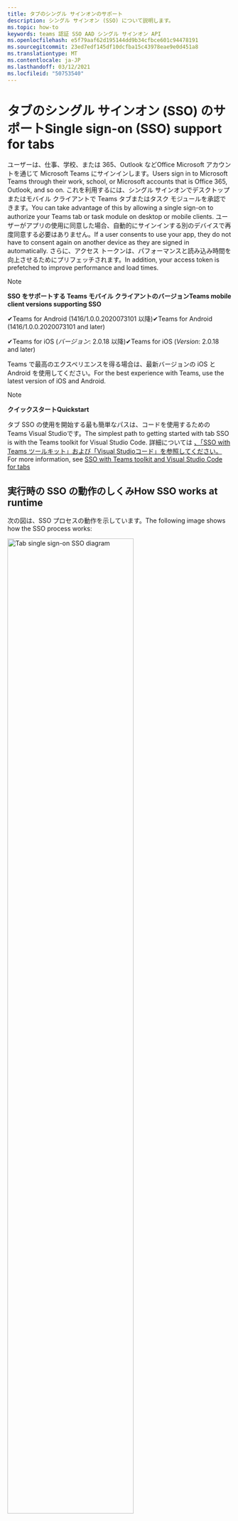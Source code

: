 ```yaml
---
title: タブのシングル サインオンのサポート
description: シングル サインオン (SSO) について説明します。
ms.topic: how-to
keywords: teams 認証 SSO AAD シングル サインオン API
ms.openlocfilehash: e5f79aaf62d195144dd9b34cfbce601c94478191
ms.sourcegitcommit: 23ed7edf145df10dcfba15c43978eae9e0d451a8
ms.translationtype: MT
ms.contentlocale: ja-JP
ms.lasthandoff: 03/12/2021
ms.locfileid: "50753540"
---
```

# <a name="single-sign-on-sso-support-for-tabs"></a><span data-ttu-id="8bd74-104">タブのシングル サインオン (SSO) のサポート</span><span class="sxs-lookup"><span data-stu-id="8bd74-104">Single sign-on (SSO) support for tabs</span></span>

<span data-ttu-id="8bd74-105">ユーザーは、仕事、学校、または 365、Outlook などOffice Microsoft アカウントを通じて Microsoft Teams にサインインします。</span><span class="sxs-lookup"><span data-stu-id="8bd74-105">Users sign in to Microsoft Teams through their work, school, or Microsoft accounts that is Office 365, Outlook, and so on.</span></span> <span data-ttu-id="8bd74-106">これを利用するには、シングル サインオンでデスクトップまたはモバイル クライアントで Teams タブまたはタスク モジュールを承認できます。</span><span class="sxs-lookup"><span data-stu-id="8bd74-106">You can take advantage of this by allowing a single sign-on to authorize your Teams tab or task module on desktop or mobile clients.</span></span> <span data-ttu-id="8bd74-107">ユーザーがアプリの使用に同意した場合、自動的にサインインする別のデバイスで再度同意する必要はありません。</span><span class="sxs-lookup"><span data-stu-id="8bd74-107">If a user consents to use your app, they do not have to consent again on another device as they are signed in automatically.</span></span> <span data-ttu-id="8bd74-108">さらに、アクセス トークンは、パフォーマンスと読み込み時間を向上させるためにプリフェッチされます。</span><span class="sxs-lookup"><span data-stu-id="8bd74-108">In addition, your access token is prefetched to improve performance and load times.</span></span>

> [!NOTE]
> <span data-ttu-id="8bd74-109">**SSO をサポートする Teams モバイル クライアントのバージョン**</span><span class="sxs-lookup"><span data-stu-id="8bd74-109">**Teams mobile client versions supporting SSO**</span></span>  
>
> <span data-ttu-id="8bd74-110">✔Teams for Android (1416/1.0.0.2020073101 以降)</span><span class="sxs-lookup"><span data-stu-id="8bd74-110">✔Teams for Android (1416/1.0.0.2020073101 and later)</span></span>
>
> <span data-ttu-id="8bd74-111">✔Teams for iOS (_バージョン_: 2.0.18 以降)</span><span class="sxs-lookup"><span data-stu-id="8bd74-111">✔Teams for iOS (_Version_: 2.0.18 and later)</span></span>  
>
> <span data-ttu-id="8bd74-112">Teams で最高のエクスペリエンスを得る場合は、最新バージョンの iOS と Android を使用してください。</span><span class="sxs-lookup"><span data-stu-id="8bd74-112">For the best experience with Teams, use the latest version of iOS and Android.</span></span>

> [!NOTE]
> <span data-ttu-id="8bd74-113">**クイックスタート**</span><span class="sxs-lookup"><span data-stu-id="8bd74-113">**Quickstart**</span></span>  
>
> <span data-ttu-id="8bd74-114">タブ SSO の使用を開始する最も簡単なパスは、コードを使用するための Teams Visual Studioです。</span><span class="sxs-lookup"><span data-stu-id="8bd74-114">The simplest path to getting started with tab SSO is with the Teams toolkit for Visual Studio Code.</span></span> <span data-ttu-id="8bd74-115">詳細については [、「SSO with Teams ツールキット」および「Visual Studioコード」を参照してください。](../../../toolkit/visual-studio-code-tab-sso.md)</span><span class="sxs-lookup"><span data-stu-id="8bd74-115">For more information, see [SSO with Teams toolkit and Visual Studio Code for tabs](../../../toolkit/visual-studio-code-tab-sso.md)</span></span>

## <a name="how-sso-works-at-runtime"></a><span data-ttu-id="8bd74-116">実行時の SSO の動作のしくみ</span><span class="sxs-lookup"><span data-stu-id="8bd74-116">How SSO works at runtime</span></span>

<span data-ttu-id="8bd74-117">次の図は、SSO プロセスの動作を示しています。</span><span class="sxs-lookup"><span data-stu-id="8bd74-117">The following image shows how the SSO process works:</span></span>

<!-- markdownlint-disable MD033 -->
<img src="~/assets/images/tabs/tabs-sso-diagram.png" alt="Tab single sign-on SSO diagram" width="75%"/>

1. <span data-ttu-id="8bd74-118">タブで、 に JavaScript 呼び出しが行います `getAuthToken()` 。</span><span class="sxs-lookup"><span data-stu-id="8bd74-118">In the tab, a JavaScript call is made to `getAuthToken()`.</span></span> <span data-ttu-id="8bd74-119">これにより、タブ アプリケーションの認証トークンを取得する必要があります。</span><span class="sxs-lookup"><span data-stu-id="8bd74-119">This tells Teams to obtain an authentication token for the tab application.</span></span>
2. <span data-ttu-id="8bd74-120">現在のユーザーが初めてタブ アプリケーションを使用する場合は、同意が必要な場合は同意を求める要求プロンプトや、2 要素認証などのステップアップ認証を処理する要求プロンプトが表示されます。</span><span class="sxs-lookup"><span data-stu-id="8bd74-120">If this is the first time the current user has used your tab application, there is a request prompt to consent if consent is required or to handle step-up authentication such as two-factor authentication.</span></span>
3. <span data-ttu-id="8bd74-121">Teams は、現在のユーザーの Azure Active Directory (AAD) エンドポイントからタブ アプリケーション トークンを要求します。</span><span class="sxs-lookup"><span data-stu-id="8bd74-121">Teams requests the tab application token from the Azure Active Directory (AAD) endpoint for the current user.</span></span>
4. <span data-ttu-id="8bd74-122">AAD は、タブ アプリケーション トークンを Teams アプリケーションに送信します。</span><span class="sxs-lookup"><span data-stu-id="8bd74-122">AAD sends the tab application token to the Teams application.</span></span>
5. <span data-ttu-id="8bd74-123">Teams は、呼び出しによって返される結果オブジェクトの一部としてタブ アプリケーション トークンをタブに送信 `getAuthToken()` します。</span><span class="sxs-lookup"><span data-stu-id="8bd74-123">Teams sends the tab application token to the tab as part of the result object returned by the `getAuthToken()` call.</span></span>
6. <span data-ttu-id="8bd74-124">トークンは JavaScript を使用してタブ アプリケーションで解析され、ユーザーの電子メール アドレスなどの必要な情報を抽出します。</span><span class="sxs-lookup"><span data-stu-id="8bd74-124">The token is parsed in the tab application using JavaScript, to extract required information, such as the user's email address.</span></span>

> [!NOTE]
> <span data-ttu-id="8bd74-125">この API は、電子メール、プロファイル、および OpenId であるユーザー レベル API の制限されたセット `getAuthToken()` offline_access有効です。</span><span class="sxs-lookup"><span data-stu-id="8bd74-125">The `getAuthToken()` is only valid for consenting to a limited set of user-level APIs that is email, profile, offline_access and OpenId.</span></span> <span data-ttu-id="8bd74-126">または など、それ以上の Graph スコープには使用 `User.Read` されません `Mail.Read` 。</span><span class="sxs-lookup"><span data-stu-id="8bd74-126">It is not used for further Graph scopes such as `User.Read` or `Mail.Read`.</span></span> <span data-ttu-id="8bd74-127">推奨される回避策については、その他の [Graph スコープを参照してください](#apps-that-require-additional-graph-scopes)。</span><span class="sxs-lookup"><span data-stu-id="8bd74-127">For suggested workarounds, see [additional Graph scopes](#apps-that-require-additional-graph-scopes).</span></span>

<span data-ttu-id="8bd74-128">SSO API は、Web コンテンツを [埋め込むタスク](../../../task-modules-and-cards/what-are-task-modules.md) モジュールでも機能します。</span><span class="sxs-lookup"><span data-stu-id="8bd74-128">The SSO API also works in [task modules](../../../task-modules-and-cards/what-are-task-modules.md) that embed web content.</span></span>

## <a name="develop-an-sso-microsoft-teams-tab"></a><span data-ttu-id="8bd74-129">[SSO Microsoft Teams] タブの開発</span><span class="sxs-lookup"><span data-stu-id="8bd74-129">Develop an SSO Microsoft Teams tab</span></span>

<span data-ttu-id="8bd74-130">このセクションでは、SSO を使用する Teams タブの作成に関連するタスクについて説明します。</span><span class="sxs-lookup"><span data-stu-id="8bd74-130">This section describes the tasks involved in creating a Teams tab that uses SSO.</span></span> <span data-ttu-id="8bd74-131">これらのタスクは言語とフレームワークに依存しないタスクです。</span><span class="sxs-lookup"><span data-stu-id="8bd74-131">These tasks are language- and framework-agnostic.</span></span>

### <a name="1-create-your-aad-application"></a><span data-ttu-id="8bd74-132">1. AAD アプリケーションを作成する</span><span class="sxs-lookup"><span data-stu-id="8bd74-132">1. Create your AAD application</span></span>

<span data-ttu-id="8bd74-133">**AAD ポータルの概要に [アプリケーションを登録](https://azure.microsoft.com/features/azure-portal/) するには**</span><span class="sxs-lookup"><span data-stu-id="8bd74-133">**To register your application in the [AAD portal](https://azure.microsoft.com/features/azure-portal/) overview**</span></span>

1. <span data-ttu-id="8bd74-134">[AAD アプリケーション ID を取得します](/azure/active-directory/develop/howto-create-service-principal-portal#get-values-for-signing-in)。</span><span class="sxs-lookup"><span data-stu-id="8bd74-134">Get your [AAD Application ID](/azure/active-directory/develop/howto-create-service-principal-portal#get-values-for-signing-in).</span></span>
2. <span data-ttu-id="8bd74-135">アプリケーションが AAD エンドポイントに必要なアクセス許可を指定し、必要に応じて Graph を指定します。</span><span class="sxs-lookup"><span data-stu-id="8bd74-135">Specify the permissions that your application needs for the AAD endpoint and, optionally, Graph.</span></span>
3. <span data-ttu-id="8bd74-136">[Teams デスクトップ、Web、](/azure/active-directory/develop/howto-create-service-principal-portal#configure-access-policies-on-resources) およびモバイル アプリケーションのアクセス許可を付与します。</span><span class="sxs-lookup"><span data-stu-id="8bd74-136">[Grant permissions](/azure/active-directory/develop/howto-create-service-principal-portal#configure-access-policies-on-resources) for Teams desktop, web, and mobile applications.</span></span>
4. <span data-ttu-id="8bd74-137">[スコープの追加] ボタンを選択して Teams を事前承認し、開くパネルで[スコープ名] **access_as_userを\*\*\*\*入力します**。</span><span class="sxs-lookup"><span data-stu-id="8bd74-137">Pre-authorize Teams by selecting the **Add a scope** button and in the panel that opens, enter **access_as_user** as the **Scope name**.</span></span>

> [!NOTE]
> <span data-ttu-id="8bd74-138">以下の重要な制限を知る必要があります。</span><span class="sxs-lookup"><span data-stu-id="8bd74-138">There are some important restrictions that you must know:</span></span>
>
> * <span data-ttu-id="8bd74-139">ユーザー レベルの Graph API アクセス許可 (電子メール、プロファイル、offline_access OpenId) だけがサポートされます。</span><span class="sxs-lookup"><span data-stu-id="8bd74-139">Only user-level Graph API permissions are supported that is, email, profile, offline_access, OpenId.</span></span> <span data-ttu-id="8bd74-140">その他の Graph スコープ (またはなど) にアクセスする必要がある場合 `User.Read` は `Mail.Read` 、推奨される回避策 [を参照してください](#apps-that-require-additional-graph-scopes)。</span><span class="sxs-lookup"><span data-stu-id="8bd74-140">If you must have access to other Graph scopes such as `User.Read` or `Mail.Read`, see [recommended workaround](#apps-that-require-additional-graph-scopes).</span></span>
> * <span data-ttu-id="8bd74-141">アプリケーションのドメイン名は、AAD アプリケーションに登録したドメイン名と同じ名前にすることが重要です。</span><span class="sxs-lookup"><span data-stu-id="8bd74-141">It is important that your application's domain name is the same as the domain name you have registered for your AAD application.</span></span>
> * <span data-ttu-id="8bd74-142">現在、アプリごとに複数のドメインはサポートされていません。</span><span class="sxs-lookup"><span data-stu-id="8bd74-142">Currently multiple domains per app are not supported.</span></span>
> * <span data-ttu-id="8bd74-143">ドメインを使用するアプリケーションは、一般的すぎるのでサポートされていません。セキュリティ `azurewebsites.net` リスクになる可能性があります。</span><span class="sxs-lookup"><span data-stu-id="8bd74-143">Applications that use the `azurewebsites.net` domain are not supported as it is too common and can be a security risk.</span></span>

<span data-ttu-id="8bd74-144">**AAD ポータルを使用してアプリを登録するには**</span><span class="sxs-lookup"><span data-stu-id="8bd74-144">**To register your app through the AAD portal**</span></span>

1. <span data-ttu-id="8bd74-145">AAD アプリ登録ポータルに [新しいアプリケーションを登録](https://go.microsoft.com/fwlink/?linkid=2083908) します。</span><span class="sxs-lookup"><span data-stu-id="8bd74-145">Register a new application in the [AAD App Registrations](https://go.microsoft.com/fwlink/?linkid=2083908) portal.</span></span>
2. <span data-ttu-id="8bd74-146">[新規 **登録] を選択します**。</span><span class="sxs-lookup"><span data-stu-id="8bd74-146">Select **New Registration**.</span></span> <span data-ttu-id="8bd74-147">[ **アプリケーションの登録] ページ** が表示されます。</span><span class="sxs-lookup"><span data-stu-id="8bd74-147">The **Register an application** page appears.</span></span>
3. <span data-ttu-id="8bd74-148">[アプリケーションの **登録] ページで** 、次の値を入力します。</span><span class="sxs-lookup"><span data-stu-id="8bd74-148">In the **Register an application** page, enter the following values:</span></span>
    1. <span data-ttu-id="8bd74-149">アプリの **[名前]** を入力します。</span><span class="sxs-lookup"><span data-stu-id="8bd74-149">Enter a **Name** for your app.</span></span>
    2. <span data-ttu-id="8bd74-150">[サポートされている **アカウントの種類] を選択し、[** 単一テナント] または [マルチテナント アカウントの種類] を選択します。</span><span class="sxs-lookup"><span data-stu-id="8bd74-150">Choose the **Supported account types**, select single tenant or multitenant account type.</span></span> <span data-ttu-id="8bd74-151">¹</span><span class="sxs-lookup"><span data-stu-id="8bd74-151">¹</span></span>
    * <span data-ttu-id="8bd74-152">**[リダイレクト URI]** を空のままにします。</span><span class="sxs-lookup"><span data-stu-id="8bd74-152">Leave **Redirect URI** empty.</span></span>
    3. <span data-ttu-id="8bd74-153">**[登録]** を選択します。</span><span class="sxs-lookup"><span data-stu-id="8bd74-153">Choose **Register**.</span></span>
4. <span data-ttu-id="8bd74-154">[概要] ページで、アプリケーション **(クライアント) ID をコピーして保存します**。</span><span class="sxs-lookup"><span data-stu-id="8bd74-154">On the overview page, copy and save the **Application (client) ID**.</span></span> <span data-ttu-id="8bd74-155">Teams アプリケーション マニフェストを更新する場合は、後でインストールする必要があります。</span><span class="sxs-lookup"><span data-stu-id="8bd74-155">You must have it later when updating your Teams application manifest.</span></span>
5. <span data-ttu-id="8bd74-156">[**管理**] で [**API の公開**] を選択します。</span><span class="sxs-lookup"><span data-stu-id="8bd74-156">Under **Manage**, select **Expose an API**.</span></span>
6. <span data-ttu-id="8bd74-157">[設定 **] リンクを** 選択して、 の形式でアプリケーション ID URI を生成します `api://{AppID}` 。</span><span class="sxs-lookup"><span data-stu-id="8bd74-157">Select the **Set** link to generate the Application ID URI in the form of `api://{AppID}`.</span></span> <span data-ttu-id="8bd74-158">2 つのスラッシュと GUID の間に、末尾にスラッシュ "/" が付加された完全修飾ドメイン名を挿入します。</span><span class="sxs-lookup"><span data-stu-id="8bd74-158">Insert your fully qualified domain name with a forward slash "/" appended to the end, between the double forward slashes and the GUID.</span></span> <span data-ttu-id="8bd74-159">ID 全体に . の形式が必要です `api://fully-qualified-domain-name.com/{AppID}` 。</span><span class="sxs-lookup"><span data-stu-id="8bd74-159">The entire ID must have the form of `api://fully-qualified-domain-name.com/{AppID}`.</span></span> <span data-ttu-id="8bd74-160">² たとえば `api://subdomain.example.com/00000000-0000-0000-0000-000000000000` 、 .</span><span class="sxs-lookup"><span data-stu-id="8bd74-160">² For example, `api://subdomain.example.com/00000000-0000-0000-0000-000000000000`.</span></span> <span data-ttu-id="8bd74-161">完全修飾ドメイン名は、アプリが提供される人間が読み取り可能なドメイン名です。</span><span class="sxs-lookup"><span data-stu-id="8bd74-161">The fully qualified domain name is the human readable domain name from which your app is served.</span></span> <span data-ttu-id="8bd74-162">ngrok などのトンネリング サービスを使用している場合は、ngrok サブドメインが変更されるたびにこの値を更新する必要があります。</span><span class="sxs-lookup"><span data-stu-id="8bd74-162">If you are using a tunneling service such as ngrok, you must update this value whenever your ngrok subdomain changes.</span></span>
7. <span data-ttu-id="8bd74-163">**[スコープの追加]** を選択します。</span><span class="sxs-lookup"><span data-stu-id="8bd74-163">Select **Add a scope**.</span></span> <span data-ttu-id="8bd74-164">開くパネルで、[スコープ名] **access_as_user** を **入力します**。</span><span class="sxs-lookup"><span data-stu-id="8bd74-164">In the panel that opens, enter **access_as_user** as the **Scope name**.</span></span>
8. <span data-ttu-id="8bd74-165">[同意できる **ユーザー] ボックスに「** 管理者と **ユーザー」と入力します**。</span><span class="sxs-lookup"><span data-stu-id="8bd74-165">In the **Who can consent?** box, enter **Admins and users**.</span></span>
9. <span data-ttu-id="8bd74-166">スコープに適した値を使用して管理者とユーザーの同意のプロンプトを構成するための詳細をボックスに入力 `access_as_user` します。</span><span class="sxs-lookup"><span data-stu-id="8bd74-166">Enter the details in the boxes for configuring the admin and user consent prompts with values that are appropriate for the `access_as_user` scope:</span></span>
    * <span data-ttu-id="8bd74-167">**管理者の同意タイトル:** Teams は、ユーザーのプロファイルにアクセスできます。</span><span class="sxs-lookup"><span data-stu-id="8bd74-167">**Admin consent title:** Teams can access the user’s profile.</span></span>
    * <span data-ttu-id="8bd74-168">**管理者の同意の説明**: Teams は、アプリの Web API を現在のユーザーとして呼び出します。</span><span class="sxs-lookup"><span data-stu-id="8bd74-168">**Admin consent description**: Teams can call the app’s web APIs as the current user.</span></span>
    * <span data-ttu-id="8bd74-169">**ユーザーの同意タイトル**: Teams はユーザー プロファイルにアクセスし、ユーザーの代わりに要求を行うことができます。</span><span class="sxs-lookup"><span data-stu-id="8bd74-169">**User consent title**: Teams can access the user profile and make requests on the user's behalf.</span></span>
    * <span data-ttu-id="8bd74-170">**ユーザーの同意の説明:** Teams は、ユーザーと同じ権限でこのアプリの API を呼び出します。</span><span class="sxs-lookup"><span data-stu-id="8bd74-170">**User consent description:** Teams can call this app’s APIs with the same rights as the user.</span></span>
10. <span data-ttu-id="8bd74-171">**[状態]** が **[有効]** に設定されていることを確認してください。</span><span class="sxs-lookup"><span data-stu-id="8bd74-171">Ensure that **State** is set to **Enabled**.</span></span>
11. <span data-ttu-id="8bd74-172">[スコープ **の追加] を** 選択して詳細を保存します。</span><span class="sxs-lookup"><span data-stu-id="8bd74-172">Select **Add scope** to save the details.</span></span> <span data-ttu-id="8bd74-173">テキスト フィールドの下に表示 **されるスコープ** 名のドメイン 部分は、前の手順で設定した **アプリケーション ID** URI と自動的に一致し、末尾に追加 `/access_as_user` する必要があります `api://subdomain.example.com/00000000-0000-0000-0000-000000000000/access_as_user` 。</span><span class="sxs-lookup"><span data-stu-id="8bd74-173">The domain part of the **Scope name** displayed below the text field must automatically match the **Application ID** URI set in the previous step, with `/access_as_user` appended to the end `api://subdomain.example.com/00000000-0000-0000-0000-000000000000/access_as_user`.</span></span>
12. <span data-ttu-id="8bd74-174">[承認済 **みクライアント アプリケーション** ] セクションで、アプリの Web アプリケーションに対して承認するアプリケーションを特定します。</span><span class="sxs-lookup"><span data-stu-id="8bd74-174">In the **Authorized client applications** section, identify the applications that you want to authorize for your app’s web application.</span></span> <span data-ttu-id="8bd74-175">[クライアント **アプリケーションの追加] を選択します**。</span><span class="sxs-lookup"><span data-stu-id="8bd74-175">Select **Add a client application**.</span></span> <span data-ttu-id="8bd74-176">次の各クライアント ID を入力し、前の手順で作成した承認済みスコープを選択します。</span><span class="sxs-lookup"><span data-stu-id="8bd74-176">Enter each of the following client IDs and select the authorized scope you created in the previous step:</span></span>
    * <span data-ttu-id="8bd74-177">`1fec8e78-bce4-4aaf-ab1b-5451cc387264` Teams モバイル またはデスクトップ アプリケーション用。</span><span class="sxs-lookup"><span data-stu-id="8bd74-177">`1fec8e78-bce4-4aaf-ab1b-5451cc387264` for Teams mobile or desktop application.</span></span>
    * <span data-ttu-id="8bd74-178">`5e3ce6c0-2b1f-4285-8d4b-75ee78787346` Teams Web アプリケーション用。</span><span class="sxs-lookup"><span data-stu-id="8bd74-178">`5e3ce6c0-2b1f-4285-8d4b-75ee78787346` for Teams web application.</span></span>
13. <span data-ttu-id="8bd74-179">**[API のアクセス許可] に移動します**。</span><span class="sxs-lookup"><span data-stu-id="8bd74-179">Navigate to **API Permissions**.</span></span> <span data-ttu-id="8bd74-180">[Microsoft Graph **委任された** アクセス許可の追加] を選択し、Graph API から次の  >    >  アクセス許可を追加します。</span><span class="sxs-lookup"><span data-stu-id="8bd74-180">Select **Add a permission** > **Microsoft Graph** > **Delegated permissions**, then add the following permissions from Graph API:</span></span>
    * <span data-ttu-id="8bd74-181">User.Read は既定で有効になっています</span><span class="sxs-lookup"><span data-stu-id="8bd74-181">User.Read enabled by default</span></span>
    * <span data-ttu-id="8bd74-182">メール</span><span class="sxs-lookup"><span data-stu-id="8bd74-182">email</span></span>
    * <span data-ttu-id="8bd74-183">offline_access</span><span class="sxs-lookup"><span data-stu-id="8bd74-183">offline_access</span></span>
    * <span data-ttu-id="8bd74-184">OpenId</span><span class="sxs-lookup"><span data-stu-id="8bd74-184">OpenId</span></span>
    * <span data-ttu-id="8bd74-185">profile</span><span class="sxs-lookup"><span data-stu-id="8bd74-185">profile</span></span>

14. <span data-ttu-id="8bd74-186">[認証] **に移動します**。</span><span class="sxs-lookup"><span data-stu-id="8bd74-186">Navigate to **Authentication**.</span></span>

    <span data-ttu-id="8bd74-187">アプリに IT 管理者の同意が与えされていない場合、ユーザーはアプリを初めて使用する場合に同意する必要があります。</span><span class="sxs-lookup"><span data-stu-id="8bd74-187">If an app has not been granted IT admin consent, users have to provide consent the first time they use an app.</span></span>

    <span data-ttu-id="8bd74-188">リダイレクト URI を入力するには、次のコマンドを使用します。</span><span class="sxs-lookup"><span data-stu-id="8bd74-188">To enter a redirect URI:</span></span>
    * <span data-ttu-id="8bd74-189">[プラットフォーム **の追加] を選択します**。</span><span class="sxs-lookup"><span data-stu-id="8bd74-189">Select **Add a platform**.</span></span>
    * <span data-ttu-id="8bd74-190">**[Web] を選択します**。</span><span class="sxs-lookup"><span data-stu-id="8bd74-190">Select **web**.</span></span>
    * <span data-ttu-id="8bd74-191">アプリの **リダイレクト URI** を入力します。</span><span class="sxs-lookup"><span data-stu-id="8bd74-191">Enter the **redirect URI** for your app.</span></span> <span data-ttu-id="8bd74-192">これは、成功した暗黙的な付与フローがユーザーをリダイレクトするページです。</span><span class="sxs-lookup"><span data-stu-id="8bd74-192">This is the page where a successful implicit grant flow redirects the user.</span></span> <span data-ttu-id="8bd74-193">これは、手順 5 で入力した完全修飾ドメイン名の後に、認証応答が送信される API ルートと同じです。</span><span class="sxs-lookup"><span data-stu-id="8bd74-193">This is the same fully qualified domain name that you entered in step 5 followed by the API route where an authentication response is sent.</span></span> <span data-ttu-id="8bd74-194">Teams のサンプルに従う場合は、次のようになります `https://subdomain.example.com/auth-end` 。</span><span class="sxs-lookup"><span data-stu-id="8bd74-194">If you are following any of the Teams samples, this is `https://subdomain.example.com/auth-end`.</span></span>

    <span data-ttu-id="8bd74-195">次のボックスをチェックして暗黙的な付与を有効にする: ✔ ID トークン✔アクセス トークン</span><span class="sxs-lookup"><span data-stu-id="8bd74-195">Enable implicit grant by checking the following boxes: ✔ ID Token ✔ Access Token</span></span>

<span data-ttu-id="8bd74-196">おめでとうございます。</span><span class="sxs-lookup"><span data-stu-id="8bd74-196">Congratulations!</span></span> <span data-ttu-id="8bd74-197">タブ SSO アプリを続行するためのアプリ登録の前提条件が完了しました。</span><span class="sxs-lookup"><span data-stu-id="8bd74-197">You have completed the app registration prerequisites to proceed with your tab SSO app.</span></span>

> [!NOTE]
>
> * <span data-ttu-id="8bd74-198">¹ AAD アプリが Teams で認証要求を行うのと同じテナントに登録されている場合、ユーザーに同意を求めれなく、アクセス トークンがすぐ付与されます。</span><span class="sxs-lookup"><span data-stu-id="8bd74-198">¹ If your AAD app is registered in the same tenant where you are making an authentication request in Teams, the user cannot be asked to consent and is granted an access token right away.</span></span> <span data-ttu-id="8bd74-199">ユーザーは、AAD アプリが別のテナントに登録されている場合にのみ、これらのアクセス許可に同意します。</span><span class="sxs-lookup"><span data-stu-id="8bd74-199">Users only consent to these permissions if the AAD app is registered in a different tenant.</span></span>
> * <span data-ttu-id="8bd74-200">² カスタム ドメインが AAD に追加されていない場合は、ホスト名が既に所有されているドメインに基づいていなければならないというエラーが表示されます。</span><span class="sxs-lookup"><span data-stu-id="8bd74-200">² If the custom domain is not added to AAD, you get an error stating that the host name must not be based on an already owned domain.</span></span> <span data-ttu-id="8bd74-201">カスタム ドメインを AAD に追加して登録するには [、AAD](/azure/active-directory/fundamentals/add-custom-domain) にカスタム ドメイン名を追加する手順に従い、手順 5 を繰り返します。</span><span class="sxs-lookup"><span data-stu-id="8bd74-201">To add custom domain to AAD and register it, follow the [add a custom domain name to AAD](/azure/active-directory/fundamentals/add-custom-domain) procedure, and then repeat step 5.</span></span> <span data-ttu-id="8bd74-202">また、管理者資格情報を使用してサインインしていない場合は、このエラーを 365 テナンシー Office取得できます。</span><span class="sxs-lookup"><span data-stu-id="8bd74-202">You can also get this error if you are not signed in with Admin credentials in the Office 365 tenancy.</span></span>
> * <span data-ttu-id="8bd74-203">返されるアクセス トークンでユーザー プリンシパル名 (UPN) を受信していない場合は、AAD でオプションの[](https://docs.microsoft.com/azure/active-directory/develop/active-directory-optional-claims)クレームとして追加できます。</span><span class="sxs-lookup"><span data-stu-id="8bd74-203">If you are not receiving the user principal name (UPN)) in the returned access token, you can add it as an [optional claim](https://docs.microsoft.com/azure/active-directory/develop/active-directory-optional-claims) in AAD.</span></span>

### <a name="2-update-your-teams-application-manifest"></a><span data-ttu-id="8bd74-204">2. Teams アプリケーション マニフェストを更新する</span><span class="sxs-lookup"><span data-stu-id="8bd74-204">2. Update your Teams application manifest</span></span>

<span data-ttu-id="8bd74-205">Teams マニフェストに新しいプロパティを追加するには、次のコードを使用します。</span><span class="sxs-lookup"><span data-stu-id="8bd74-205">Use the following code to add new properties to your Teams manifest:</span></span>

```json
"webApplicationInfo": {
  "id": "00000000-0000-0000-0000-000000000000",
  "resource": "api://subdomain.example.com/00000000-0000-0000-0000-000000000000"
}
```

* <span data-ttu-id="8bd74-206">**WebApplicationInfo** は、次の要素の親です。</span><span class="sxs-lookup"><span data-stu-id="8bd74-206">**WebApplicationInfo** is the parent of the following elements:</span></span>

> [!div class="checklist"]
> * <span data-ttu-id="8bd74-207">**id** - アプリケーションのクライアント ID。</span><span class="sxs-lookup"><span data-stu-id="8bd74-207">**id** - The client ID of the application.</span></span> <span data-ttu-id="8bd74-208">これは、Azure アプリケーションへのアプリケーションの登録の一環として取得したアプリケーション ID AD。</span><span class="sxs-lookup"><span data-stu-id="8bd74-208">This is the application ID that you obtained as part of registering the application with Azure AD.</span></span>
>* <span data-ttu-id="8bd74-209">**resource** - アプリケーションのドメインとサブドメイン。</span><span class="sxs-lookup"><span data-stu-id="8bd74-209">**resource** - The domain and subdomain of your application.</span></span> <span data-ttu-id="8bd74-210">これは、手順 6 で作成するときに登録したのと同じ URI (プロトコルを含む `api://` ) `scope` です。</span><span class="sxs-lookup"><span data-stu-id="8bd74-210">This is the same URI (including the `api://` protocol) that you registered when creating your `scope` in step 6.</span></span> <span data-ttu-id="8bd74-211">リソースにパスを `access_as_user` 含めなけれ。</span><span class="sxs-lookup"><span data-stu-id="8bd74-211">You must not include the `access_as_user` path in your resource.</span></span> <span data-ttu-id="8bd74-212">この URI のドメイン部分は、Teams アプリケーション マニフェストの URL で使用されるサブドメインを含むドメインと一致している必要があります。</span><span class="sxs-lookup"><span data-stu-id="8bd74-212">The domain part of this URI must match the domain, including any subdomains, used in the URLs of your Teams application manifest.</span></span>

> [!NOTE]
>
>* <span data-ttu-id="8bd74-213">AAD アプリのリソースは、通常、サイト URL のルートと appID (たとえば) です `api://subdomain.example.com/00000000-0000-0000-0000-000000000000` 。</span><span class="sxs-lookup"><span data-stu-id="8bd74-213">The resource for an AAD app is usually the root of its site URL and the appID (e.g. `api://subdomain.example.com/00000000-0000-0000-0000-000000000000`).</span></span> <span data-ttu-id="8bd74-214">この値は、要求が同じドメインから送信されるのを確認するためにも使用されます。</span><span class="sxs-lookup"><span data-stu-id="8bd74-214">This value is also used to ensure your request is coming from the same domain.</span></span> <span data-ttu-id="8bd74-215">タブの `contentURL` リソース プロパティと同じドメインが使用されます。</span><span class="sxs-lookup"><span data-stu-id="8bd74-215">Ensure that the `contentURL` for your tab uses the same domains as your resource property.</span></span>
>* <span data-ttu-id="8bd74-216">フィールドを実装するには、マニフェスト バージョン 1.5 以上を使用する必要 `webApplicationInfo` があります。</span><span class="sxs-lookup"><span data-stu-id="8bd74-216">You must use manifest version 1.5 or higher to implement the `webApplicationInfo` field.</span></span>

### <a name="3-get-an-authentication-token-from-your-client-side-code"></a><span data-ttu-id="8bd74-217">3. クライアント側コードから認証トークンを取得する</span><span class="sxs-lookup"><span data-stu-id="8bd74-217">3. Get an authentication token from your client-side code</span></span>

<span data-ttu-id="8bd74-218">次の認証 API を使用します。</span><span class="sxs-lookup"><span data-stu-id="8bd74-218">Use the following authentication API:</span></span>

```javascript
var authTokenRequest = {
  successCallback: function(result) { console.log("Success: " + result); },
  failureCallback: function(error) { console.log("Failure: " + error); }
};
microsoftTeams.authentication.getAuthToken(authTokenRequest);
```

<span data-ttu-id="8bd74-219">ユーザー レベルのアクセス許可を呼び出し、追加のユーザーの同意が必要な場合は、追加の同意を付与するためのダイアログ `getAuthToken` がユーザーに表示されます。</span><span class="sxs-lookup"><span data-stu-id="8bd74-219">When you call `getAuthToken` - and additional user consent is required for user-level permissions, a dialog is shown to the user to grant additional consent.</span></span>

<span data-ttu-id="8bd74-220">成功コールバックでアクセス トークンを受信した後、アクセス トークンをデコードして、そのトークンに関連付けられているクレームを表示できます。</span><span class="sxs-lookup"><span data-stu-id="8bd74-220">After you receive the access token in the success callback, you can decode the access token to view the claims associated with that token.</span></span> <span data-ttu-id="8bd74-221">必要に応じて、アクセス トークンを手動でコピーしてツールに貼り付[](https://jwt.ms/)けます (コンテンツをjwt.msなど)。</span><span class="sxs-lookup"><span data-stu-id="8bd74-221">Optionally, you can manually copy and paste the access token into a tool, such as [jwt.ms](https://jwt.ms/) to inspect its contents.</span></span> <span data-ttu-id="8bd74-222">返されるアクセス トークンで UPN を受信していない場合は、AAD でオプションのクレーム [として](https://docs.microsoft.com/azure/active-directory/develop/active-directory-optional-claims) 追加できます。</span><span class="sxs-lookup"><span data-stu-id="8bd74-222">If you are not receiving the UPN in the returned access token, you can add it as an [optional claim](https://docs.microsoft.com/azure/active-directory/develop/active-directory-optional-claims) in AAD.</span></span>

<p>
    <img src="~/assets/images/tabs/tabs-sso-prompt.png" alt="Tab single sign-on SSO dialog prompt" width="75%"/>
</p>

## <a name="code-sample"></a><span data-ttu-id="8bd74-223">コード サンプル</span><span class="sxs-lookup"><span data-stu-id="8bd74-223">Code sample</span></span>

|<span data-ttu-id="8bd74-224">**サンプル名**</span><span class="sxs-lookup"><span data-stu-id="8bd74-224">**Sample name**</span></span>|<span data-ttu-id="8bd74-225">**説明**</span><span class="sxs-lookup"><span data-stu-id="8bd74-225">**Description**</span></span>|<span data-ttu-id="8bd74-226">**C#**</span><span class="sxs-lookup"><span data-stu-id="8bd74-226">**C#**</span></span>|<span data-ttu-id="8bd74-227">**Node.js**</span><span class="sxs-lookup"><span data-stu-id="8bd74-227">**Node.js**</span></span>|
|---------------|---------------|------|--------------|
| <span data-ttu-id="8bd74-228">タブ SSO</span><span class="sxs-lookup"><span data-stu-id="8bd74-228">Tab SSO</span></span> |<span data-ttu-id="8bd74-229">Microsoft Teams のタブ用サンプル アプリ Azure AD SSO</span><span class="sxs-lookup"><span data-stu-id="8bd74-229">Microsoft Teams sample app for tabs Azure AD SSO</span></span>| [<span data-ttu-id="8bd74-230">View</span><span class="sxs-lookup"><span data-stu-id="8bd74-230">View</span></span>](https://github.com/OfficeDev/Microsoft-Teams-Samples/tree/main/samples/tab-sso/csharp)|<span data-ttu-id="8bd74-231">[表示](https://github.com/OfficeDev/Microsoft-Teams-Samples/blob/main/samples/tab-sso/nodejs)、</span><span class="sxs-lookup"><span data-stu-id="8bd74-231">[View](https://github.com/OfficeDev/Microsoft-Teams-Samples/blob/main/samples/tab-sso/nodejs),</span></span> </br>[<span data-ttu-id="8bd74-232">Teams Toolkit</span><span class="sxs-lookup"><span data-stu-id="8bd74-232">Teams Toolkit</span></span>](../../../toolkit/visual-studio-code-tab-sso.md)|

## <a name="known-limitations"></a><span data-ttu-id="8bd74-233">既知の制限</span><span class="sxs-lookup"><span data-stu-id="8bd74-233">Known limitations</span></span>

### <a name="apps-that-require-additional-graph-scopes"></a><span data-ttu-id="8bd74-234">Graph スコープを追加する必要があるアプリ</span><span class="sxs-lookup"><span data-stu-id="8bd74-234">Apps that require additional Graph scopes</span></span>

<span data-ttu-id="8bd74-235">SSO の現在の実装では、メール、プロファイル、offline_access、OpenId などのユーザー レベルのアクセス許可に対する同意のみを付与し、User.Read や Mail.Read などの他の API には同意しません。</span><span class="sxs-lookup"><span data-stu-id="8bd74-235">Our current implementation for SSO only grants consent for user-level permissions that is email, profile, offline_access, OpenId and not for other APIs such as User.Read or Mail.Read.</span></span> <span data-ttu-id="8bd74-236">アプリでさらに Graph スコープが必要な場合は、次のセクションで有効にする回避策について説明します。</span><span class="sxs-lookup"><span data-stu-id="8bd74-236">If your app needs further Graph scopes, the next section provides some enabling workarounds.</span></span>

#### <a name="tenant-admin-consent"></a><span data-ttu-id="8bd74-237">テナント管理者の同意</span><span class="sxs-lookup"><span data-stu-id="8bd74-237">Tenant Admin Consent</span></span>

<span data-ttu-id="8bd74-238">最も簡単な方法は、組織の代わりにテナント管理者に事前同意を得る方法です。</span><span class="sxs-lookup"><span data-stu-id="8bd74-238">The simplest approach is to get a tenant admin to pre-consent on behalf of the organization.</span></span> <span data-ttu-id="8bd74-239">つまり、ユーザーはこれらのスコープに同意する必要が無く、AAD の代理フローを使用してトークン サーバー側を自由に交換 [できます](/azure/active-directory/develop/v1-oauth2-on-behalf-of-flow)。</span><span class="sxs-lookup"><span data-stu-id="8bd74-239">This means users do not have to consent to these scopes and you can then be free to exchange the token server side using AAD’s [on-behalf-of flow](/azure/active-directory/develop/v1-oauth2-on-behalf-of-flow).</span></span> <span data-ttu-id="8bd74-240">この回避策は、社内の業務用アプリケーションでは受け入れ可能ですが、テナント管理者の承認に依存できないサードパーティの開発者には十分ではありません。</span><span class="sxs-lookup"><span data-stu-id="8bd74-240">This workaround is acceptable for internal line-of-business applications but is not enough for third-party developers who are not able to rely on tenant admin approval.</span></span>

<span data-ttu-id="8bd74-241">テナント管理者として組織に代わって同意する簡単な方法は、 を参照する方法です `https://login.microsoftonline.com/common/adminconsent?client_id=<AAD_App_ID>` 。</span><span class="sxs-lookup"><span data-stu-id="8bd74-241">A simple way of consenting on behalf of an organization as a tenant admin is to refer to `https://login.microsoftonline.com/common/adminconsent?client_id=<AAD_App_ID>`.</span></span>

#### <a name="ask-for-additional-consent-using-the-auth-api"></a><span data-ttu-id="8bd74-242">Auth API を使用して追加の同意を求める</span><span class="sxs-lookup"><span data-stu-id="8bd74-242">Ask for additional consent using the Auth API</span></span>

<span data-ttu-id="8bd74-243">追加の Graph スコープを取得するもう 1 つの方法は、Azure AD 同意ダイアログ ボックスをポップアップする既存の Web ベースの [Azure AD](~/tabs/how-to/authentication/auth-tab-aad.md#navigate-to-the-authorization-page-from-your-popup-page) 認証アプローチを使用して同意ダイアログを表示する方法です。</span><span class="sxs-lookup"><span data-stu-id="8bd74-243">Another approach for getting additional Graph scopes is to present a consent dialog using our existing [web-based Azure AD authentication approach](~/tabs/how-to/authentication/auth-tab-aad.md#navigate-to-the-authorization-page-from-your-popup-page) which involves popping up an Azure AD consent dialog box.</span></span> 

<span data-ttu-id="8bd74-244">**Auth API を使用して追加の同意を求めるには**</span><span class="sxs-lookup"><span data-stu-id="8bd74-244">**To ask for additional consent using the Auth API**</span></span>

1. <span data-ttu-id="8bd74-245">これらの追加の Graph API へのアクセスを取得するには `getAuthToken()` 、AAD [on-behalf-of](/azure/active-directory/develop/v2-oauth2-on-behalf-of-flow) flow を使用してサーバー側で交換する必要があります。</span><span class="sxs-lookup"><span data-stu-id="8bd74-245">The token retrieved using `getAuthToken()` needs to be exchanged server-side using AAD [on-behalf-of flow](/azure/active-directory/develop/v2-oauth2-on-behalf-of-flow) to get access to those additional Graph APIs.</span></span> <span data-ttu-id="8bd74-246">この交換に v2 Graph エンドポイントを使用してください。</span><span class="sxs-lookup"><span data-stu-id="8bd74-246">Ensure you use the v2 Graph endpoint for this exchange.</span></span>
2. <span data-ttu-id="8bd74-247">Exchange が失敗した場合、AAD は無効な付与例外を返します。</span><span class="sxs-lookup"><span data-stu-id="8bd74-247">If the exchange fails, AAD returns an invalid grant exception.</span></span> <span data-ttu-id="8bd74-248">通常、2 つのエラー メッセージの 1 つ、 `invalid_grant` または `interaction_required` .</span><span class="sxs-lookup"><span data-stu-id="8bd74-248">There are usually one of two error messages, `invalid_grant` or `interaction_required`.</span></span>
3. <span data-ttu-id="8bd74-249">交換が失敗した場合は、追加の同意を求める必要があります。</span><span class="sxs-lookup"><span data-stu-id="8bd74-249">When the exchange fails, you must ask for additional consent.</span></span> <span data-ttu-id="8bd74-250">ユーザーに追加の同意を許可するユーザー インターフェイス (UI) を表示します。</span><span class="sxs-lookup"><span data-stu-id="8bd74-250">Show some user interface (UI) asking the user to grant additional consent.</span></span> <span data-ttu-id="8bd74-251">この UI には、AAD 認証 API を使用して AAD 同意ダイアログ ボックスをトリガーする [ボタンが含まれる必要があります](~/concepts/authentication/auth-silent-aad.md)。</span><span class="sxs-lookup"><span data-stu-id="8bd74-251">This UI must include a button that triggers an AAD consent dialog box using our [AAD authentication API](~/concepts/authentication/auth-silent-aad.md).</span></span>
4. <span data-ttu-id="8bd74-252">AAD から追加の同意を求める場合は、クエリ文字列パラメーターを AAD に含める必要があります。それ以外の場合、AAD は追加のスコープを `prompt=consent` 求めずに[](~/tabs/how-to/authentication/auth-silent-aad.md#get-the-user-context)行います。</span><span class="sxs-lookup"><span data-stu-id="8bd74-252">When asking for additional consent from AAD, you must include `prompt=consent` in your [query-string-parameter](~/tabs/how-to/authentication/auth-silent-aad.md#get-the-user-context) to AAD, otherwise AAD does not ask for the additional scopes.</span></span>
    * <span data-ttu-id="8bd74-253">代わりに `?scope={scopes}`</span><span class="sxs-lookup"><span data-stu-id="8bd74-253">Instead of `?scope={scopes}`</span></span>
    * <span data-ttu-id="8bd74-254">これを使用する `?prompt=consent&scope={scopes}`</span><span class="sxs-lookup"><span data-stu-id="8bd74-254">Use this `?prompt=consent&scope={scopes}`</span></span>
    * <span data-ttu-id="8bd74-255">Mail.Read や User.Read など、ユーザーに求めるすべてのスコープ `{scopes}` が含まれるか確認します。</span><span class="sxs-lookup"><span data-stu-id="8bd74-255">Ensure that `{scopes}` includes all the scopes you are prompting the user for, for example, Mail.Read or User.Read.</span></span>
5. <span data-ttu-id="8bd74-256">ユーザーが追加のアクセス許可を付与したら、これらの追加 API へのアクセスを取得するために、フローの代理を再試行します。</span><span class="sxs-lookup"><span data-stu-id="8bd74-256">Once the user has granted additional permission, retry the on-behalf-of-flow to get access to these additional APIs.</span></span>

### <a name="non-aad-authentication"></a><span data-ttu-id="8bd74-257">AAD 以外の認証</span><span class="sxs-lookup"><span data-stu-id="8bd74-257">Non-AAD authentication</span></span>

<span data-ttu-id="8bd74-258">上記の認証ソリューションは、ID プロバイダーとして AAD をサポートするアプリとサービスでのみ機能します。</span><span class="sxs-lookup"><span data-stu-id="8bd74-258">The above-described authentication solution only works for apps and services that support AAD as an identity provider.</span></span> <span data-ttu-id="8bd74-259">AAD ベース以外のサービスを使用して認証するアプリは、ポップアップ ベースの Web 認証フローを引き続き [使用する必要があります](~/concepts/authentication.md)。</span><span class="sxs-lookup"><span data-stu-id="8bd74-259">Apps that want to authenticate using non-AAD based services must continue using the pop-up-based [web authentication flow](~/concepts/authentication.md).</span></span>

> [!NOTE]
> <span data-ttu-id="8bd74-260">SSO は、AAD B2C テナント内の顧客所有アプリでサポートされます。</span><span class="sxs-lookup"><span data-stu-id="8bd74-260">SSO is supported for customer owned apps within the AAD B2C tenants.</span></span>
